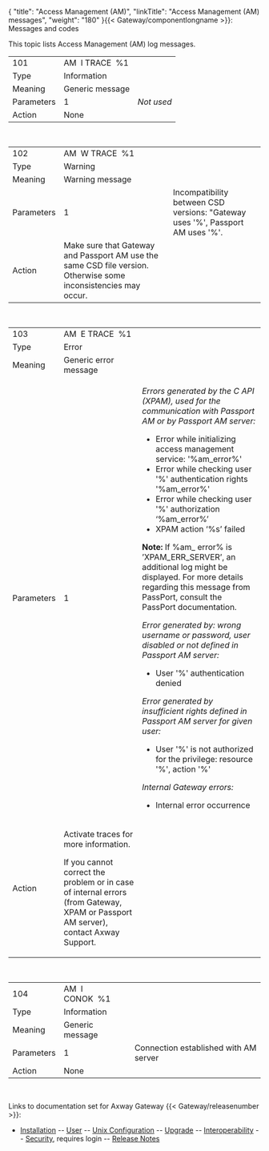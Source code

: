 {
    "title": "Access Management (AM)",
    "linkTitle": "Access Management (AM) messages",
    "weight": "180"
}{{< Gateway/componentlongname  >}}: Messages and codes

This topic lists Access Management (AM) log messages.

<table>
         
         
         
         
   
   <tbody>
      <tr>
         <td><span id="AM101I"></span>101         </td>
         <td>AM  I TRACE  %1         </td>
      </tr>
      <tr>
         <td>Type         </td>
         <td>Information         </td>
      </tr>
      <tr>
         <td>Meaning         </td>
         <td>Generic message         </td>
      </tr>
      <tr>
         <td>Parameters         </td>
         <td>1         </td>
         <td><em>Not used</em>         </td>
      </tr>
      <tr>
         <td>Action         </td>
         <td>None         </td>
      </tr>
   </tbody>
</table>

 

<table>
         
         
         
         
   
   <tbody>
      <tr>
         <td><span id="AM102W"></span>102         </td>
         <td>AM  W TRACE  %1         </td>
      </tr>
      <tr>
         <td>Type         </td>
         <td>Warning         </td>
      </tr>
      <tr>
         <td>Meaning         </td>
         <td>Warning message         </td>
      </tr>
      <tr>
         <td>Parameters         </td>
         <td>1         </td>
         <td>Incompatibility between CSD versions: "Gateway uses '%', Passport AM uses '%'.         </td>
      </tr>
      <tr>
         <td>Action         </td>
         <td>Make sure that Gateway and Passport AM use the same CSD file version. Otherwise some inconsistencies may occur.         </td>
      </tr>
   </tbody>
</table>

 

<table>
         
         
         
         
   
   <tbody>
      <tr>
         <td><span id="AM103E"></span>103         </td>
         <td>AM  E TRACE  %1         </td>
      </tr>
      <tr>
         <td>Type         </td>
         <td>Error         </td>
      </tr>
      <tr>
         <td>Meaning         </td>
         <td>Generic error message         </td>
      </tr>
      <tr>
         <td>Parameters         </td>
         <td>1         </td>
         <td><p><em>Errors generated by the C API (XPAM), used for the communication with Passport AM or by Passport AM server:</em></p>
<ul>
<li>Error while initializing access management service: '%am_error%'</li>
<li>Error while checking user '%' authentication rights '%am_error%'</li>
<li>Error while checking user '%' authorization ‘%am_error%’</li>
<li>XPAM action ‘%s’ failed</li>
</ul>
<p><strong>Note:</strong> If %am_ error% is ’XPAM_ERR_SERVER’, an additional log might be displayed. For more details regarding this message from PassPort, consult the PassPort documentation.</p>
<p><em>Error generated by: wrong username or password, user disabled or not defined in Passport AM server:</em></p>
<ul>
<li>User '%' authentication denied</li>
</ul>
<p><em>Error generated by insufficient rights defined in Passport AM server for given user:</em></p>
<ul>
<li>User '%' is not authorized for the privilege: resource '%', action '%'</li>
</ul>
<p><em>Internal Gateway errors:</em></p>
<ul>
<li>Internal error occurrence</li>
</ul>         </td>
      </tr>
      <tr>
         <td>Action         </td>
         <td><p>Activate traces for more information.</p>
<p>If you cannot correct the problem or in case of internal errors (from Gateway, XPAM or Passport AM server), contact Axway Support.</p>         </td>
      </tr>
   </tbody>
</table>

 

<table>
         
         
         
         
   
   <tbody>
      <tr>
         <td><span id="AM104I"></span>104         </td>
         <td>AM  I CONOK  %1         </td>
      </tr>
      <tr>
         <td>Type         </td>
         <td>Information         </td>
      </tr>
      <tr>
         <td>Meaning         </td>
         <td>Generic message         </td>
      </tr>
      <tr>
         <td>Parameters         </td>
         <td>1         </td>
         <td>Connection established with AM server         </td>
      </tr>
      <tr>
         <td>Action         </td>
         <td>None         </td>
      </tr>
   </tbody>
</table>

 

Links to documentation set for Axway Gateway {{< Gateway/releasenumber  >}}:

-   [Installation](/bundle/Gateway_6173_InstallationGuide_allOS_en_HTML5/page/Content/start_page.htm) -- [User](/bundle/Gateway_6173_UsersGuide_allOS_en_HTML5/page/Content/start_page.htm) -- [Unix Configuration](/bundle/Gateway_6173_ConfigurationGuide_UNIX_en_HTML5/page/Content/start_page.htm) -- [Upgrade](/bundle/Gateway_6173_UpgradeGuide_allOS_en_HTML5/page/Content/start_page.htm) -- [Interoperability](/bundle/Gateway_6173_InteroperabilityGuide_allOS_en_HTML5/page/Content/start_page.htm) -- [Security](/bundle/Gateway_6173_SecurityGuide_allOS_en_HTML5/page/Content/start_page.htm), requires login -- [Release Notes](/bundle/Gateway_6173_ReleaseNotes_allOS_en_HTML5/page/Content/Gateway_ReleaseNotes_allOS_en.htm)
